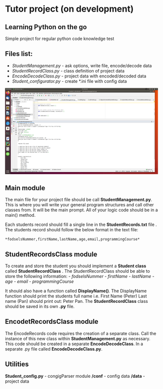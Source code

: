 #  Tutor project      (on development)

## Learning Python on the go
Simple project for regular python code knowledge test

## Files list:

- *StudentManagement.py* - ask options, write file, encode/decode data
- *StudentRecordClass.py* - class definition of project data
- *EncodeDecodeClass.py* - project data with encoded/decoded data
- *Student_configurator.py* - create *.ini file with config data

![Student_image.png](Student_image.png)

## Main module

The main file for your project file should be call
**StudentManagement.py**.  
This is where you will write your general program structures and call
other classes from. It will be the main prompt. All of your logic code
should be in a main() method.

Each students record should fill a single line in the
**StudentRecords.txt** file . The students record should follow the
below format in the text file:

    *fodselsNummer,firstName,lastName,age,email,programmingCourse*


## StudentRecordsClass module

To create and store the student you should implement a **Student class**
called **StudentRecordClass** . The StudentRecordClass should be able to
store the following information: *- fodselsNummer* *- firstName* *-
lastName* *- age* *- email* *- programmingCourse*

It should also have a function called **DisplayName()**. The DisplayName
function should print the students full name i.e. First Name (Peter)
Last name (Pan) should print out: Peter Pan. The **StudentRecordClass**
class should be saved in its own **.py** file.

## EncodetRecordsClass module

The EncodeRecords code requires the creation of a separate class. Call
the instance of this new class within **StudentManagement.py** as
necessary. This code should be created in a separate
**EncodeDecodeClass**. In a separate .py file called
**EncodeDecodeClass.py**.

## Utilities

**Student_config.py**    - congigParser module
**/conf** - config data
**/data** - project data


